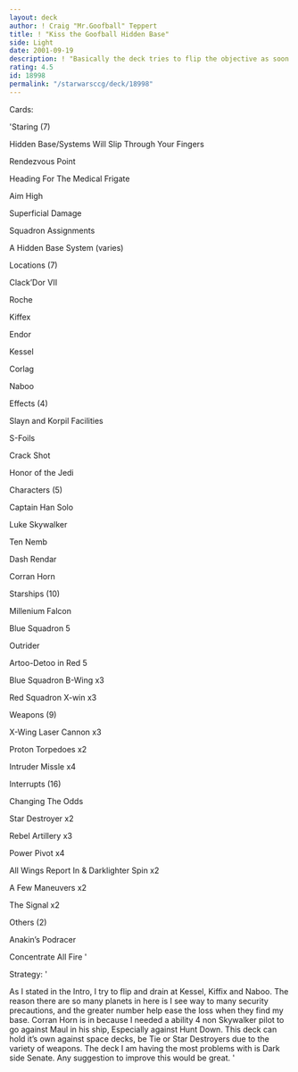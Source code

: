 ```yaml
---
layout: deck
author: ! Craig "Mr.Goofball" Teppert
title: ! "Kiss the Goofball Hidden Base"
side: Light
date: 2001-09-19
description: ! "Basically the deck tries to flip the objective as soon as possible, while setting the ships up to drain at Kessel, Naboo, and Kiffex. I am a New player, so any advice would be appreciated."
rating: 4.5
id: 18998
permalink: "/starwarsccg/deck/18998"
---
```

Cards: 

'Staring (7)

Hidden Base/Systems Will Slip Through Your Fingers

Rendezvous Point

Heading For The Medical Frigate

Aim High

Superficial Damage

Squadron Assignments

A Hidden Base System (varies)


Locations (7)

Clack’Dor VII 

Roche

Kiffex

Endor

Kessel

Corlag

Naboo


Effects (4)

Slayn and Korpil Facilities

S-Foils

Crack Shot

Honor of the Jedi


Characters (5)

Captain Han Solo

Luke Skywalker

Ten Nemb

Dash Rendar

Corran Horn


Starships (10)

Millenium Falcon

Blue Squadron 5

Outrider

Artoo-Detoo in Red 5

Blue Squadron B-Wing x3

Red Squadron X-win x3


Weapons (9)

X-Wing Laser Cannon x3

Proton Torpedoes x2

Intruder Missle x4


Interrupts (16)

Changing The Odds

Star Destroyer x2

Rebel Artillery x3

Power Pivot x4

All Wings Report In & Darklighter Spin x2

A Few Maneuvers x2

The Signal x2


Others (2)

Anakin’s Podracer

Concentrate All Fire  '

Strategy: '

As I stated in the Intro, I try to flip and drain at Kessel, Kiffix and Naboo. The reason there are so many planets in here is I see way to many security precautions, and the greater number help ease the loss when they find my base.  Corran Horn is in because I needed a ability 4 non Skywalker pilot to go against Maul in his ship, Especially against Hunt Down.  This deck can hold it’s own against space decks, be Tie or Star Destroyers due to the variety of weapons.  The deck I am having the most problems with is Dark side Senate. Any suggestion to improve this would be great. '
